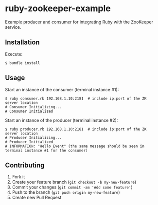 # ruby-zookeeper-example

Example producer and consumer for integrating Ruby with the ZooKeeper service.

## Installation

Execute:

    $ bundle install

## Usage

Start an instance of the consumer (terminal instance #1):

    $ ruby consumer.rb 192.168.1.10:2181  # include ip:port of the ZK server location
    # Consumer Initializing...
    # Consumer Initialized

Start an instance of the producer (terminal instance #2):

    $ ruby producer.rb 192.168.1.10:2181  # include ip:port of the ZK server location
    # Producer Initializing...
    # Producer Initialized
    # INFORMATION: "Hello Event" (the same message should be seen in terminal instance #1 for the consumer)

## Contributing

1. Fork it
2. Create your feature branch (`git checkout -b my-new-feature`)
3. Commit your changes (`git commit -am 'Add some feature'`)
4. Push to the branch (`git push origin my-new-feature`)
5. Create new Pull Request
